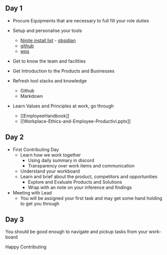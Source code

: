 ## Day 1

- Procure Equipments that are necessary to full fill your role duties
- Setup and personalise your tools
	- [Ninite install list](https://ninite.com/?select=7zip-brave-ccleaner-chrome-discord-firefox-googledrivefordesktop-krita-libreoffice-malwarebytes-notepadplusplus-teracopy-thunderbirdesr128-vlc-vscode)
	- [obsidian](https://obsidian.md/)
	- [github](https://github.com/apps/desktop)
	- [wps](https://www.wps.com/)

- Get to know the team and facilities
- Get Introduction to the Products and Businesses
- Refresh tool stacks and knowledge
	- Github
	- Markdown
- Learn Values and Principles at work, go through 
	- [[EmployeeHandbook]]
	- [[Workplace-Ethics-and-Employee-Productivi.pptx]]
## Day 2

- First Contributing Day 
	- Learn how we work together
		- Using daily summary in discord 
		- Transparency over work items and communication
	- Understand your workboard
	- Learn and brief about the product, competitors and opportunities
		- Explore and Evaluate Products and Solutions
		- Wrap with an note on your inference and findings
- Meeting with Lead
	- You will be assigned your first task and may get some hand holding to get you through 

## Day 3 

You should be good enough to navigate and pickup tasks from your work-board

Happy Contributing